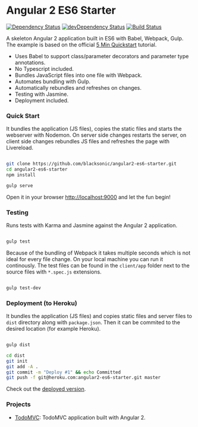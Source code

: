 # Angular 2 ES6 Starter 
[![Dependency Status](https://david-dm.org/blacksonic/angular2-es6-starter.svg)](https://david-dm.org/blacksonic/angular2-es6-starter)
[![devDependency Status](https://david-dm.org/blacksonic/angular2-es6-starter/dev-status.svg)](https://david-dm.org/blacksonic/angular2-es6-starter#info=devDependencies)
[![Build Status](https://travis-ci.org/blacksonic/angular2-es6-starter.svg?branch=master)](https://travis-ci.org/blacksonic/angular2-es6-starter)

A skeleton Angular 2 application built in ES6 with Babel, Webpack, Gulp.
The example is based on the official [5 Min Quickstart](https://angular.io/docs/ts/latest/quickstart.html) tutorial.

- Uses Babel to support class/parameter decorators and parameter type annotations.
- No Typescript included.
- Bundles JavaScript files into one file with Webpack.
- Automates bundling with Gulp.
- Automatically rebundles and refreshes on changes.
- Testing with Jasmine.
- Deployment included.

### Quick Start

It bundles the application (JS files), copies the static files and starts the webserver with Nodemon.
On server side changes restarts the server, on client side changes rebundles JS files and refreshes the page with Livereload.

```bash

git clone https://github.com/blacksonic/angular2-es6-starter.git
cd angular2-es6-starter
npm install

gulp serve

```

Open it in your browser [http://localhost:9000](http://localhost:9000) and let the fun begin!

### Testing

Runs tests with Karma and Jasmine against the Angular 2 application.

```bash

gulp test

```

Because of the bundling of Webpack it takes multiple seconds which is not ideal for every file change.
On your local machine you can run it continously.
The test files can be found in the ```client/app``` folder next to the source files with ```*.spec.js``` extensions.

```bash

gulp test-dev

```

### Deployment (to Heroku)

It bundles the application (JS files) and copies static files and server files to ```dist``` directory along with ```package.json```.
Then it can be commited to the desired location (for example Heroku).

```bash

gulp dist

cd dist
git init
git add -A .
git commit -m "Deploy #1" && echo Committed
git push -f git@heroku.com:angular2-es6-starter.git master

```

Check out the [deployed version](https://angular2-es6-starter.herokuapp.com/).

### Projects

- [TodoMVC](https://github.com/blacksonic/angular2-es6-todomvc): TodoMVC application built with Angular 2.
